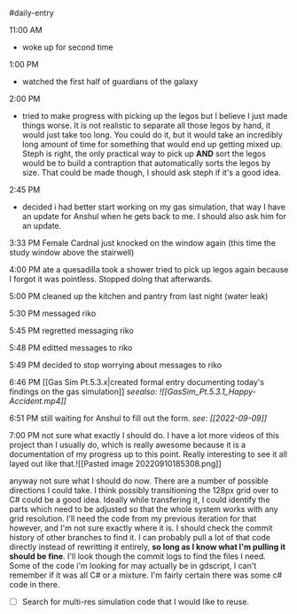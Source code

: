 #daily-entry 


11:00 AM
- woke up for second time

1:00 PM
- watched the first half of guardians of the galaxy

2:00 PM
- tried to make progress with picking up the legos but I believe I just made things worse.  It is not realistic to separate all those legos by hand, it would just take too long.  You could do it, but it would take an incredibly long amount of time for something that would end up getting mixed up.  Steph is right, the only practical way to pick up **AND** sort the legos would be to build a contraption that automatically sorts the legos by size.  That could be made though, I should ask steph if it's a good idea.

2:45 PM
- decided i had better start working on my gas simulation, that way I have an update for Anshul when he gets back to me.  I should also ask him for an update.

3:33 PM
Female Cardnal just knocked on the window again (this time the study window above the stairwell)


4:00 PM
ate a quesadilla
took a shower
tried to pick up legos again because I forgot it was pointless.  Stopped doing that afterwards.

5:00 PM
cleaned up the kitchen and pantry from last night (water leak)

5:30 PM
messaged riko 

5:45 PM
regretted messaging riko

5:48 PM
editted messages to riko

5:49 PM
decided to stop worrying about messages to riko

6:46 PM
[[Gas Sim Pt.5.3.x|created formal entry documenting today's findings on the gas simulation]]
_seealso: ![[GasSim_Pt.5.3.1_Happy-Accident.mp4]]_

6:51 PM
still waiting for Anshul to fill out the form.  _see: [[2022-09-09]]_


7:00 PM
not sure what exactly I should do.  I have a lot more videos of this project than I usually do, which is really awesome because it is a documentation of my progress up to this point.  Really interesting to see it all layed out like that.![[Pasted image 20220910185308.png]]

anyway not sure what I should do now.  There are a number of possible directions I could take.  I think possibly transitioning the 128px grid over to C# could be a good idea.  Ideally while transfering it, I could identify the parts which need to be adjusted so that the whole system works with any grid resolution.  I'll need the code from my previous iteration for that however, and I'm not sure exactly where it is.  I should check the commit history of other branches to find it.  I can probably pull a lot of that code directly instead of rewritting it entirely, **so long as I know what I'm pulling it should be fine**.  I'll look though the commit logs to find the files I need.    Some of the code i'm looking for may actually be in gdscript, I can't remember if it was all C# or a mixture.  I'm fairly certain there was some c# code in there.


- [ ] Search for multi-res simulation code that I would like to reuse.